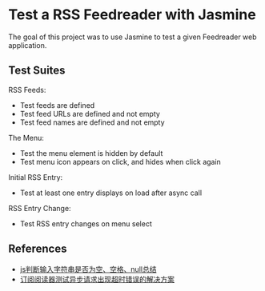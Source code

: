 # Test a RSS Feedreader with Jasmine

The goal of this project was to use Jasmine to test a given Feedreader web application.

## Test Suites

RSS Feeds:

- Test feeds are defined
- Test feed URLs are defined and not empty
- Test feed names are defined and not empty

The Menu:

- Test the menu element is hidden by default
- Test menu icon appears on click, and hides when click again

Initial RSS Entry:

- Test at least one entry displays on load after async call

RSS Entry Change:

- Test RSS entry changes on menu select



## References

- [js判断输入字符串是否为空、空格、null总结](https://blog.csdn.net/youyou_yo/article/details/51506951)
- [订阅阅读器测试异步请求出现超时错误的解决方案](https://discussions.youdaxue.com/t/topic/53490/3)
